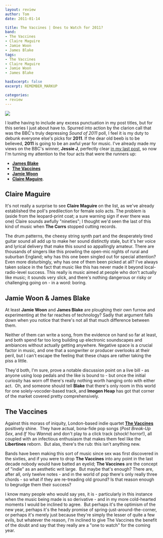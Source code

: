 ```yaml
---
layout: review
author: Tom
date: 2011-01-14

title: The Vaccines | Ones to Watch for 2011?
band:
- The Vaccines
- Claire Maguire
- Jamie Woon
- James Blake
tags:
- The Vaccines
- Claire Maguire
- Jamie Woon
- James Blake

hasExcerpt: false
excerpt: REMEMBER_MARKUP

categories:
- review
---
```


![](http://eatenbymonsters.files.wordpress.com/2011/01/thevaccines.png?w=300)

I loathe having to include any excess punctuation in my post titles, but for this series I just about have to. Spurred into action by the clarion call that was the BBC's truly depressing *Sound of 2011* poll, I feel it is my duty to debunk everyone else's picks for **2011**. If the dear old beeb is to be believed, **2011** is going to be an awful year for music. I've already made my views on the BBC's winner, **Jessie J**, perfectly clear [in my last post](/bbc-sound-of-2011-2/), so now I'm turning my attention to the four acts that were the runners up:

* [**James Blake**](http://www.bbc.co.uk/music/soundof/2011/artists/jamesblake/#p00d4900)
* [**The Vaccines**](http://www.bbc.co.uk/music/soundof/2011/artists/vaccines/)
* [**Jamie Woon**](http://www.bbc.co.uk/music/soundof/2011/artists/jamiewoon/)
* [**Claire Maguire**](http://www.bbc.co.uk/music/soundof/2011/artists/claremaguire/).

## Claire Maguire

It's not really a surprise to see **Claire Maguire** on the list, as we've already established the poll's predilection for female solo acts. The problem is (aside from the leopard-print coat; a sure warning sign if ever there was one) Claire sounds awfully "nineties"; I thought we'd seen the last of this kind of music when **The Corrs** stopped cutting records.

The drum patterns, the cheesy string synth part and the desperately tired guitar sound all add up to make her sound distinctly stale, but it's her voice and lyrical delivery that make this sound so appallingly amateur. There are thousands of singers like this prowling the open-mic nights of rural and suburban England; why has this one been singled out for special attention? Even more disturbingly, why has one of them been picked at all? I've always taken solace in the fact that music like this has never made it beyond local-radio-level success. This really is music aimed at people who don't actually like music; it sounds very slick, and there's nothing dangerous or risky or challenging going on - in a word: boring.

## Jamie Woon & James Blake

At least **Jamie Woon** and **James Blake** are ploughing their own furrow and experimenting at the far reaches of technology? Sadly that argument falls down when you notice that there's not all that much difference between them.

Neither of them can write a song, from the evidence on hand so far at least, and both spend far too long building up electronic soundscapes and ambiances without actually getting anywhere. Negative space is a crucial factor in music, and one that a songwriter or producer overlooks at their peril, but I can't escape the feeling that these chaps are rather taking the piss a little.

They'd both, I'm sure, prove a notable discussion point on a live bill - as anyone using loop pedals and the like is bound to - but once the initial curiosity has worn off there's really nothing worth hanging onto with either act.  Oh, and someone should tell **Blake** that there's only room in this world for one solely-vocoder-based track, and **Imogen Heap** has got that corner of the market covered pretty comprehensively.

## The Vaccines

Against this morass of iniquity, London-based indie quartet [**The Vaccines**](http://thevaccines.co.uk/) positively shine.  They have actual, bona-fide pop songs (_Post Break-Up Sex_, and _If You Wanna_) and don't play to a click track (shock! horror!), all coupled with an infectious enthusiasm that makes them feel like the **Libertines** reborn.  But alas, there's the rub: this isn't anything new.

Bands have been making this sort of music since sex was first discovered in the sixties, and if you were to drop **The Vaccines** into any point in the last decade nobody would have batted an eyelid; **The Vaccines** are the concept of "indie" as an aesthetic writ large.  But maybe that's enough? There are, after all, only twelve notes - and in the world of pop there's only really three chords - so what if they are re-treading old ground? Is that reason enough to begrudge them their success?

I know many people who would say yes, it is - particularly in this instance when the music being made is so derivative - and in my more cold-hearted moments I would be inclined to agree.  But perhaps it's the optimism of the new year, perhaps it's the heady promise of spring-just-around-the-corner, or perhaps it's merely just because they're simply the lesser of quite a few evils, but whatever the reason, I'm inclined to give The Vaccines the benefit of the doubt and say that they really are a "one to watch" for the coming year.